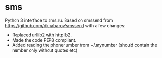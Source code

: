 # sms
Python 3 interface to sms.ru. Based on smssend from https://github.com/dkhabarov/smssend with a few changes:
 * Replaced urllib2 with httplib2.
 * Made the code PEP8 compliant.
 * Added reading the phonenumber from ~/.mynumber (should contain the number only without quotes etc)
